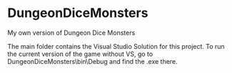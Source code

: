 # DungeonDiceMonsters
My own version of Dungeon Dice Monsters

The main folder contains the Visual Studio Solution for this project. 
To run the current version of the game without VS, go to DungeonDiceMonsters\bin\Debug and find the .exe there. 
